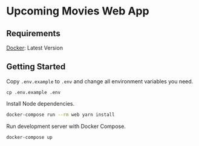 # Upcoming Movies Web App

## Requirements
[Docker](https://www.docker.com/): Latest Version

## Getting Started
Copy `.env.example` to `.env` and change all environment variables you need.

```
cp .env.example .env
```

Install Node dependencies.

``` sh
docker-compose run --rm web yarn install
```

Run development server with Docker Compose.

``` sh
docker-compose up
```
